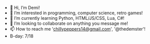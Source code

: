 - 👋 Hi, I’m Demi!
- 👀 I’m interested in programming, computer science, retro games!
- 🌱 I’m currently learning Python, HTML/JS/CSS, Lua, C#!
- 💞️ I’m looking to collaborate on anything you message me!
- 📫 How to reach me 'chillypeppers14@gmail.com', '@thedemster'!
- B-day: 7/18
